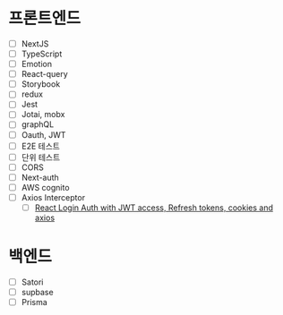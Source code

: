 # 프론트엔드
- [ ] NextJS
- [ ] TypeScript  
- [ ] Emotion
- [ ] React-query
- [ ] Storybook
- [ ] redux
- [ ] Jest
- [ ] Jotai, mobx
- [ ] graphQL
- [ ] Oauth, JWT
- [ ] E2E 테스트
- [ ] 단위 테스트
- [ ] CORS
- [ ] Next-auth
- [ ] AWS cognito
- [ ] Axios Interceptor
	- [ ] [React Login Auth with JWT access, Refresh tokens, cookies and axios](https://www.youtube.com/watch?v=nI8PYZNFtac)

# 백엔드
- [ ] Satori
- [ ] supbase
- [ ] Prisma